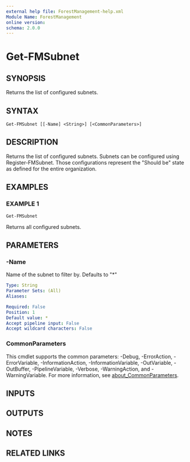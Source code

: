 ```yaml
---
external help file: ForestManagement-help.xml
Module Name: ForestManagement
online version:
schema: 2.0.0
---
```


# Get-FMSubnet

## SYNOPSIS
Returns the list of configured subnets.

## SYNTAX

```
Get-FMSubnet [[-Name] <String>] [<CommonParameters>]
```

## DESCRIPTION
Returns the list of configured subnets.
Subnets can be configured using Register-FMSubnet.
Those configurations represent the "Should be" state as defined for the entire organization.

## EXAMPLES

### EXAMPLE 1
```
Get-FMSubnet
```

Returns all configured subnets.

## PARAMETERS

### -Name
Name of the subnet to filter by.
Defaults to "*"

```yaml
Type: String
Parameter Sets: (All)
Aliases:

Required: False
Position: 1
Default value: *
Accept pipeline input: False
Accept wildcard characters: False
```

### CommonParameters
This cmdlet supports the common parameters: -Debug, -ErrorAction, -ErrorVariable, -InformationAction, -InformationVariable, -OutVariable, -OutBuffer, -PipelineVariable, -Verbose, -WarningAction, and -WarningVariable. For more information, see [about_CommonParameters](http://go.microsoft.com/fwlink/?LinkID=113216).

## INPUTS

## OUTPUTS

## NOTES

## RELATED LINKS
